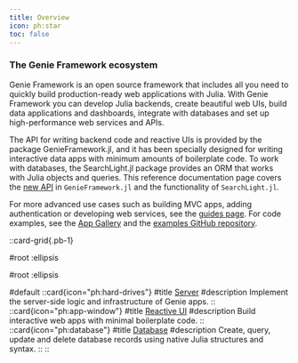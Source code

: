 ```yaml
---
title: Overview
icon: ph:star
toc: false
---
```


### The Genie Framework ecosystem

Genie Framework is an open source framework that includes all you need to quickly build production-ready web applications with Julia. With Genie Framework you can develop Julia backends, create beautiful web UIs, build data applications and dashboards, integrate with databases and set up high-performance web services and APIs.

The API for writing backend code and reactive UIs is provided by the package GenieFramework.jl, and it has been specially designed for writing interactive data apps with minimum amounts of boilerplate code. To work with databases, the SearchLight.jl package provides an ORM that works with Julia objects and queries. This reference documentation page covers the [new API](https://genieframework.com/blog/new-API-for-building-Julia-apps-with-less-code.html) in `GenieFramework.jl` and the functionality of `SearchLight.jl`. 

For more advanced use cases such as building MVC apps, adding authentication or developing web services, see the [guides page](/guides). For code examples, see the [App Gallery](/app-gallery) and the [examples GitHub repository](https://github.com/BuiltWithGenie).

::card-grid{.pb-1}

#root
:ellipsis

#root
:ellipsis

#default
  ::card{icon="ph:hard-drives"}
  #title
  [Server](/reference/server/)
  #description
Implement the server-side logic and infrastructure of Genie apps.
  ::
  ::card{icon="ph:app-window"}
  #title
  [Reactive UI](/reference/reactive-ui/)
  #description
Build interactive web apps with minimal boilerplate code.
  ::
  ::card{icon="ph:database"}
  #title
  [Database](/reference/database/)
  #description
Create, query, update and delete database records using native Julia structures and syntax.
  ::
::
